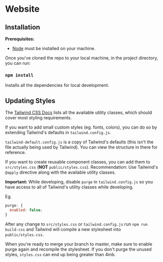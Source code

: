 # Website

## Installation

**Prerequisites:**

- [Node](https://www.nodejs.org) must be installed on your machine.

Once you've cloned the repo to your local machine, in the project directory, you
can run:

### `npm install`

Installs all the dependencies for local development.

## Updating Styles

The [Tailwind CSS Docs](https://www.tailwindcss.com/docs) lists all the
available utility classes, which should cover most styling requirements.

If you want to add small custom styles (eg. fonts, colors), you can do so
by extending Tailwind's defaults in `tailwind.config.js`.

`tailwind-default.config.js`
is a copy of Tailwind's defaults (this isn't the file actually being used by Tailwind).
You can view the structure in there for reference.

If you want to create reusable component classes, you can add them to
`src/styles.css` (**NOT** `public/styles.css`). Recommendation: Use
Tailwind's `@apply` directive along with the available utility classes.

**Important:**
While developing, disable `purge` in `tailwind.config.js` so you
have access to all of Tailwind's utility classes while developing.

Eg.

```javascript
purge: {
  enabled: false;
}
```

After any change to `src/styles.css` or `tailwind.config.js` run
`npm run build-css` and Tailwind will compile a new stylesheet into `public/styles.css`.

When you're ready to merge your branch to master, make sure to enable purge again
and recompile the stylesheet. If you don't purge the unused styles, `styles.css`
can end up being greater than 4mb.
